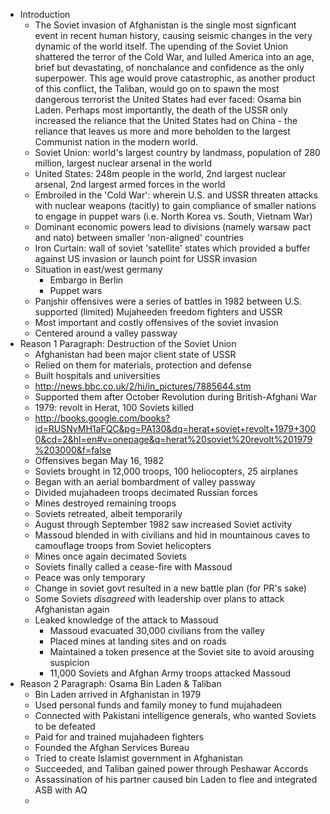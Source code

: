 - Introduction
	- The Soviet invasion of Afghanistan is the single most signficant event in recent human history, causing seismic changes in the very dynamic of the world itself. The upending of the Soviet Union shattered the terror of the Cold War, and lulled America into an age, brief but devastating, of nonchalance and confidence as the only superpower. This age would prove catastrophic, as another product of this conflict, the Taliban, would go on to spawn the most dangerous terrorist the United States had ever faced: Osama bin Laden. Perhaps most importantly, the death of the USSR only increased the reliance that the United States had on China - the reliance that leaves us more and more beholden to the largest Communist nation in the modern world.
	- Soviet Union: world's largest country by landmass, population of 280 million, largest nuclear arsenal in the world
	- United States: 248m people in the world, 2nd largest nuclear arsenal, 2nd largest armed forces in the world
	- Embroiled in the 'Cold War': wherein U.S. and USSR threaten attacks with nuclear weapons (tacitly) to gain compliance of smaller nations to engage in puppet wars (i.e. North Korea vs. South, Vietnam War)
	- Dominant economic powers lead to divisions (namely warsaw pact and nato) between smaller 'non-aligned' countries
	- Iron Curtain: wall of soviet 'satellite' states which provided a buffer against US invasion or launch point for USSR invasion
	- Situation in east/west germany
		- Embargo in Berlin
		- Puppet wars
	- Panjshir offensives were a series of battles in 1982 between U.S. supported (limited) Mujaheeden freedom fighters and USSR
	- Most important and costly offensives of the soviet invasion
	- Centered around a valley passway
- Reason 1 Paragraph: Destruction of the Soviet Union
	- Afghanistan had been major client state of USSR
	- Relied on them for materials, protection and defense
	- Built hospitals and universities
	- http://news.bbc.co.uk/2/hi/in_pictures/7885644.stm
	- Supported them after October Revolution during British-Afghani War
	- 1979: revolt in Herat, 100 Soviets killed
	- http://books.google.com/books?id=RUSNyMH1aFQC&pg=PA130&dq=herat+soviet+revolt+1979+3000&cd=2&hl=en#v=onepage&q=herat%20soviet%20revolt%201979%203000&f=false
	- Offensives began May 16, 1982
	- Soviets brought in 12,000 troops, 100 heliocopters, 25 airplanes
	- Began with an aerial bombardment of valley passway
	- Divided mujahadeen troops decimated Russian forces
	- Mines destroyed remaining troops
	- Soviets retreated, albeit temporarily
	- August through September 1982 saw increased Soviet activity
	- Massoud blended in with civilians and hid in mountainous caves to camouflage troops from Soviet helicopters
	- Mines once again decimated Soviets
	- Soviets finally called a cease-fire with Massoud
	- Peace was only temporary
	- Change in soviet govt resulted in a new battle plan (for PR's sake)
	- Some Soviets *disagreed* with leadership over plans to attack Afghanistan again
	- Leaked knowledge of the attack to Massoud
		- Massoud evacuated 30,000 civilians from the valley
		- Placed mines at landing sites and on roads
		- Maintained a token presence at the Soviet site to avoid arousing suspicion
		- 11,000 Soviets and Afghan Army troops attacked Massoud
- Reason 2 Paragraph: Osama Bin Laden & Taliban
 	- Bin Laden arrived in Afghanistan in 1979
 	- Used personal funds and family money to fund mujahadeen
 	- Connected with Pakistani intelligence generals, who wanted Soviets to be defeated
 	- Paid for and trained mujahadeen fighters
 	- Founded the Afghan Services Bureau
 	- Tried to create Islamist government in Afghanistan
 	- Succeeded, and Taliban gained power through Peshawar Accords
 	- Assassination of his partner caused bin Laden to flee and integrated ASB with AQ
 	- 

